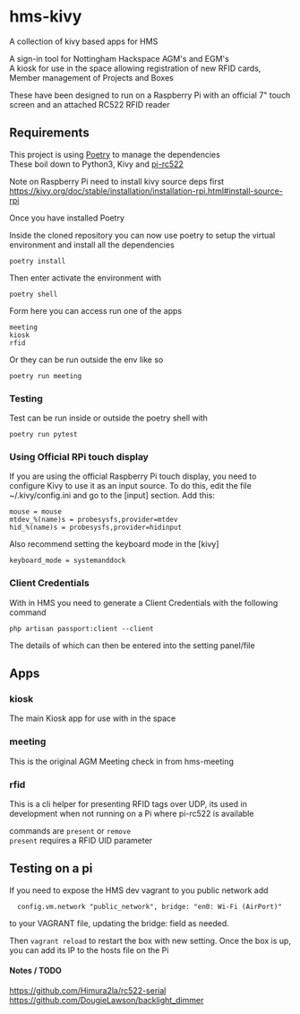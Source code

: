 # hms-kivy
A collection of kivy based apps for HMS

A sign-in tool for Nottingham Hackspace AGM's and EGM's  
A kiosk for use in the space allowing registration of new RFID cards, Member management of Projects and Boxes

These have been designed to run on a Raspberry Pi with an official 7" touch screen and an attached RC522 RFID reader

## Requirements

This project is using [Poetry](https://python-poetry.org/) to manage the dependencies  
These boil down to Python3, Kivy and [pi-rc522](https://github.com/kevinvalk/pi-rc522.git)  

Note on Raspberry Pi need to install kivy source deps first https://kivy.org/doc/stable/installation/installation-rpi.html#install-source-rpi


Once you have installed Poetry 

Inside the cloned repository you can now use poetry to setup the virtual environment and install all the dependencies

    poetry install

Then enter activate the environment with

    poetry shell

Form here you can access run one of the apps

    meeting
    kiosk
    rfid

Or they can be run outside the env like so

    poetry run meeting

### Testing

Test can be run inside or outside the poetry shell with

    poetry run pytest


### Using Official RPi touch display

If you are using the official Raspberry Pi touch display, you need to configure Kivy to use it as an input source. To do this, edit the file ~/.kivy/config.ini and go to the [input] section. Add this:


    mouse = mouse
    mtdev_%(name)s = probesysfs,provider=mtdev
    hid_%(name)s = probesysfs,provider=hidinput


Also recommend setting the keyboard mode in the [kivy]

    keyboard_mode = systemanddock


### Client Credentials
With in HMS you need to generate a Client Credentials with the following command

    php artisan passport:client --client

The details of which can then be entered into the setting panel/file

## Apps

### kiosk

The main Kiosk app for use with in the space

### meeting

This is the original AGM Meeting check in from hms-meeting

### rfid

This is a cli helper for presenting RFID tags over UDP, its used in development when not running on a Pi where pi-rc522 is available

commands are `present` or `remove`  
`present` requires a RFID UID parameter


## Testing on a pi
If you need to expose the HMS dev vagrant to you public network add
```
  config.vm.network "public_network", bridge: "en0: Wi-Fi (AirPort)"
```
to your VAGRANT file, updating the bridge: field as needed.

Then `vagrant reload` to restart the box with new setting.
Once the box is up, you can add its IP to the hosts file on the Pi


#### Notes / TODO
https://github.com/Himura2la/rc522-serial
https://github.com/DougieLawson/backlight_dimmer